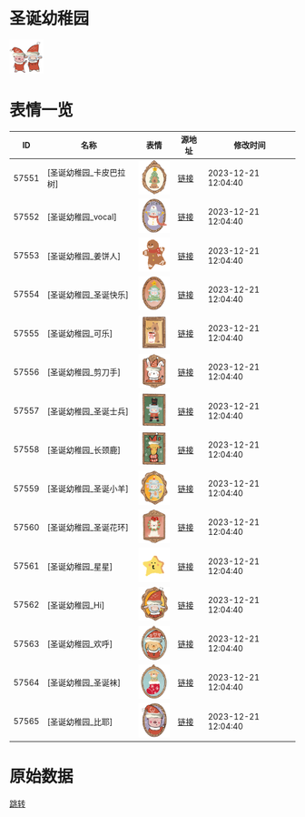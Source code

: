 # 圣诞幼稚园

<img src="./cover.png" height="60" alt="cover" />

# 表情一览

|ID|名称|表情|源地址|修改时间|
|----|----|----|----|----|
|57551|[圣诞幼稚园_卡皮巴拉树]|<img src="./pic/057551_%5B圣诞幼稚园_卡皮巴拉树%5D.png" height="60" alt="卡皮巴拉树"/>|[链接](https://i0.hdslb.com/bfs/garb/f2897dac7be8682f27f66061349a7b98af5f9cb9.png)|2023-12-21 12:04:40|
|57552|[圣诞幼稚园_vocal]|<img src="./pic/057552_%5B圣诞幼稚园_vocal%5D.png" height="60" alt="vocal"/>|[链接](https://i0.hdslb.com/bfs/garb/3da62cbdb2c219f5946ee0d61d6e29fbc42b3db8.png)|2023-12-21 12:04:40|
|57553|[圣诞幼稚园_姜饼人]|<img src="./pic/057553_%5B圣诞幼稚园_姜饼人%5D.png" height="60" alt="姜饼人"/>|[链接](https://i0.hdslb.com/bfs/garb/d56d60c0a8173741c2585d017123934f1a0cac30.png)|2023-12-21 12:04:40|
|57554|[圣诞幼稚园_圣诞快乐]|<img src="./pic/057554_%5B圣诞幼稚园_圣诞快乐%5D.png" height="60" alt="圣诞快乐"/>|[链接](https://i0.hdslb.com/bfs/garb/4ea6999c46a2d1218dd531d8c6a1dae9df2f7674.png)|2023-12-21 12:04:40|
|57555|[圣诞幼稚园_可乐]|<img src="./pic/057555_%5B圣诞幼稚园_可乐%5D.png" height="60" alt="可乐"/>|[链接](https://i0.hdslb.com/bfs/garb/06a220d69692c8d631ebe7f4b432a391bae98ac3.png)|2023-12-21 12:04:40|
|57556|[圣诞幼稚园_剪刀手]|<img src="./pic/057556_%5B圣诞幼稚园_剪刀手%5D.png" height="60" alt="剪刀手"/>|[链接](https://i0.hdslb.com/bfs/garb/97a578f2a8d9872aaa7a091ceb16bc7ebba902ae.png)|2023-12-21 12:04:40|
|57557|[圣诞幼稚园_圣诞士兵]|<img src="./pic/057557_%5B圣诞幼稚园_圣诞士兵%5D.png" height="60" alt="圣诞士兵"/>|[链接](https://i0.hdslb.com/bfs/garb/8cd3dba44caacf62aab11f0be0b2be49a72c2d75.png)|2023-12-21 12:04:40|
|57558|[圣诞幼稚园_长颈鹿]|<img src="./pic/057558_%5B圣诞幼稚园_长颈鹿%5D.png" height="60" alt="长颈鹿"/>|[链接](https://i0.hdslb.com/bfs/garb/466561a8217d21a4c2832e9c4a7adb844026bbe7.png)|2023-12-21 12:04:40|
|57559|[圣诞幼稚园_圣诞小羊]|<img src="./pic/057559_%5B圣诞幼稚园_圣诞小羊%5D.png" height="60" alt="圣诞小羊"/>|[链接](https://i0.hdslb.com/bfs/garb/757e63eab87254028af81474d73c644260fc9f97.png)|2023-12-21 12:04:40|
|57560|[圣诞幼稚园_圣诞花环]|<img src="./pic/057560_%5B圣诞幼稚园_圣诞花环%5D.png" height="60" alt="圣诞花环"/>|[链接](https://i0.hdslb.com/bfs/garb/635149c17f05c2ac5fe3dbd050d5704159982686.png)|2023-12-21 12:04:40|
|57561|[圣诞幼稚园_星星]|<img src="./pic/057561_%5B圣诞幼稚园_星星%5D.png" height="60" alt="星星"/>|[链接](https://i0.hdslb.com/bfs/garb/cf684cc74ae4f6594d28823dea851705c2724f3c.png)|2023-12-21 12:04:40|
|57562|[圣诞幼稚园_Hi]|<img src="./pic/057562_%5B圣诞幼稚园_Hi%5D.png" height="60" alt="Hi"/>|[链接](https://i0.hdslb.com/bfs/garb/5115d8400d76baa78d0757373519fa63744c3384.png)|2023-12-21 12:04:40|
|57563|[圣诞幼稚园_欢呼]|<img src="./pic/057563_%5B圣诞幼稚园_欢呼%5D.png" height="60" alt="欢呼"/>|[链接](https://i0.hdslb.com/bfs/garb/352060b74200f8fc5a00078bd9ec285a6db126cc.png)|2023-12-21 12:04:40|
|57564|[圣诞幼稚园_圣诞袜]|<img src="./pic/057564_%5B圣诞幼稚园_圣诞袜%5D.png" height="60" alt="圣诞袜"/>|[链接](https://i0.hdslb.com/bfs/garb/a906b93b50a9379c6802e18510a21ae033efa412.png)|2023-12-21 12:04:40|
|57565|[圣诞幼稚园_比耶]|<img src="./pic/057565_%5B圣诞幼稚园_比耶%5D.png" height="60" alt="比耶"/>|[链接](https://i0.hdslb.com/bfs/garb/8fb281f7b0aa4f6a323f420306326012c0bd98f5.png)|2023-12-21 12:04:40|

# 原始数据

[跳转](./raw.json)


